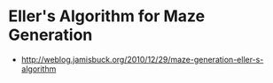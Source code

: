 # Eller's Algorithm for Maze Generation

- http://weblog.jamisbuck.org/2010/12/29/maze-generation-eller-s-algorithm
